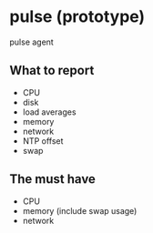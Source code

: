 # pulse (prototype)
pulse agent


## What to report

* CPU
* disk
* load averages
* memory
* network
* NTP offset
* swap


## The must have

* CPU
* memory (include swap usage)
* network
